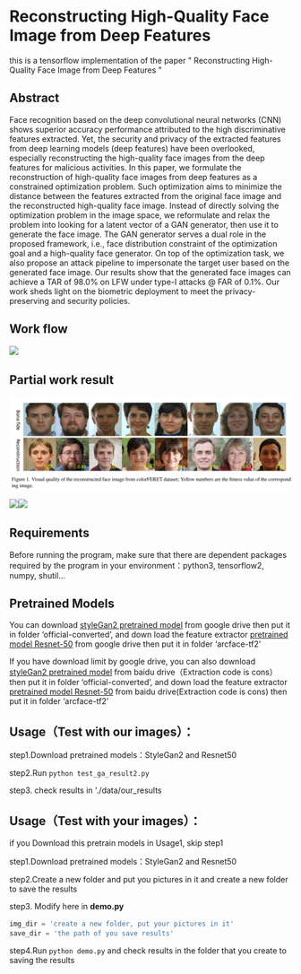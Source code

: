 # Reconstructing High-Quality Face Image from Deep Features  

this is a tensorflow implementation of the paper " Reconstructing High-Quality Face Image from Deep Features "  

## Abstract
  Face recognition based on the deep convolutional neural networks (CNN) shows superior accuracy performance attributed to the high discriminative features extracted. Yet, the security and privacy of the extracted features from deep learning models (deep features) have been overlooked, especially reconstructing the high-quality face images from the deep features for malicious activities. In this paper, we formulate the reconstruction of high-quality face images from deep features as a constrained optimization problem. Such optimization aims to minimize the distance between the features extracted from the original face image and the reconstructed high-quality face image. Instead of directly solving the optimization problem in the image space, we reformulate and relax the problem into looking for a latent vector of a GAN generator, then use it to generate the face image. The GAN generator serves a dual role in the proposed framework, i.e., face distribution constraint of the optimization goal and a high-quality face generator. On top of the optimization task, we also propose an attack pipeline to impersonate the target user based on the generated face image. Our results show that the generated face images can achieve a TAR of 98.0\% on LFW under type-I attacks @ FAR of 0.1\%. Our work sheds light on the biometric deployment to meet the privacy-preserving and security policies.

## Work flow
<img src = "https://github.com/charlesLucky/FromDeepFeatures2HQFace/blob/main/data/workflow2.png">

## Partial work result
<img src="https://github.com/charlesLucky/auto_decoder_encoder_tf_2/blob/main/data/reconstruction.png" >  

<img src = "https://github.com/charlesLucky/FromDeepFeatures2HQFace/blob/main/data/demo.gif"><img src = "https://github.com/charlesLucky/FromDeepFeatures2HQFace/blob/main/data/demo2%20(1)%20(1).gif">

## Requirements  

Before running the program, make sure that there are dependent packages required by the program in your environment：python3, tensorflow2, numpy, shutil...  



## Pretrained Models  

You can download [styleGan2 pretrained model](https://drive.google.com/drive/folders/1CfeLX2ckWq9NJwm8M0B00_hBdze7NOWq?usp=sharing) from google drive then put it in folder ‘official-converted’, and down load the feature extractor [pretrained model Resnet-50](https://drive.google.com/drive/folders/1lgBv19VKILyVYrmaLBEpFV5UKJEkilc8?usp=sharing) from google drive then put it in folder ‘arcface-tf2’ 

If you have download limit by google drive, you can also download [styleGan2 pretrained model](https://pan.baidu.com/s/1vOD1gmO5T2aL-WL0ZkgWMg) from baidu drive（Extraction code is cons）then put it in folder ‘official-converted’, and down load the feature extractor [pretrained model Resnet-50](https://pan.baidu.com/s/1X_7-uxwXX2XRP6JOASOC8g) from baidu drive(Extraction code is cons) then put it in folder ‘arcface-tf2’


##  Usage（Test with our images）：  

step1.Download pretrained models：StyleGan2 and Resnet50  

step2.Run `python test_ga_result2.py`   

step3. check results in './data/our_results  


##  Usage（Test with your images）：  

if you Download this pretrain models in Usage1, skip step1  

step1.Download pretrained models：StyleGan2 and Resnet50  

step2.Create a new folder and put you pictures in it and create a new folder to save the results  

step3. Modify here in **demo.py**  

```python
img_dir = 'create a new folder, put your pictures in it'
save_dir = 'the path of you save results'
```
step4.Run `python demo.py` and check results in the folder that you create to saving the results
